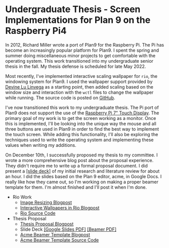 # Undergraduate Thesis - Screen Implementations for Plan 9 on the Raspberry Pi4

In 2012, Richard Miller wrote a port of Plan9 for the Raspberry Pi. The Pi has
become an increasingly popular platform for Plan9. I spent the spring and summer
doing miscellaneous minor projects to get comfortable with the operating system.
This work transitioned into my undergraduate senior thesis in the fall. My
thesis defense is scheduled for late May 2022.

Most recently, I've implemented interactive scaling wallpaper for `rio`, the
windowing system for Plan9. I used the wallpaper support provided by
[Devine Lu Linvega](https://wiki.xxiivv.com/site/rio.html) as a starting point,
then added scaling based on the window size and interaction with the `wctl`
files to change the wallpaper while running. The source code is posted on
[GitHub](https://github.com/charlieroses/rio-wallpaper).

I've now transitioned this work to my undergraduate thesis. The Pi port of Plan9
does not support the use of the
[Raspberry Pi 7" Touch Display](https://www.raspberrypi.com/products/raspberry-pi-touch-display/).
The primary goal of my work is to get the screen working as a monitor. Once this
is implemented, I'll be looking into the unique way the mouse and all three
buttons are used in Plan9 in order to find the best way to implement the touch
screen. While adding this functionality, I'll also be exploring the techniques
used to write the operating system and implementing these values when writing my
additions.

On December 10th, I successfully proposed my thesis to my committee. I wrote a
more comprehensive blog post about the proposal experience. They didn't require
me to write up a formal proposal document. I did present a
[[slide deck]](files/proposal.pdf)
of my initial research and literature review for about an hour.
I did the slides based on the Plan 9 editor, acme, in Google Docs. I really like
how they came out, so I'm working on making a proper beamer template for them.
I'm almost finished and I'll post it when I'm done.

- Rio Work
	- [Image Resizing Blogpost](../blogposts/20211025/resizmple.html)
	- [Interactive Wallpapers in Rio Blogpost](../blogposts/20220112/riowallpaper.html)
	- [Rio Source Code](https://github.com/charlieroses/rio-wallpaper)
- Thesis Proposal
	- [Thesis Proposal Blogpost](../blogposts/20211212/thesisproposal.html)
	- Slide Deck [[Google Slides PDF]](files/proposal.pdf)
		[[Beamer PDF]](files/proposalT.pdf)
	- [Acme Beamer Template Blogpost](../blogposts/20211231/acmebeamer.html)
	- [Acme Beamer Template Source Code](https://github.com/charlieroses/acmebeamertemplate)
